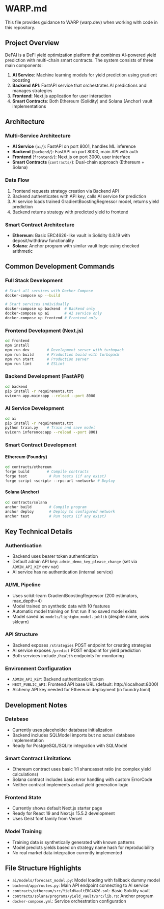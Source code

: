 # WARP.md

This file provides guidance to WARP (warp.dev) when working with code in this repository.

## Project Overview

DeFAI is a DeFi yield optimization platform that combines AI-powered yield prediction with multi-chain smart contracts. The system consists of three main components:

1. **AI Service**: Machine learning models for yield prediction using gradient boosting
2. **Backend API**: FastAPI service that orchestrates AI predictions and manages strategies  
3. **Frontend**: Next.js application for user interaction
4. **Smart Contracts**: Both Ethereum (Solidity) and Solana (Anchor) vault implementations

## Architecture

### Multi-Service Architecture
- **AI Service** (`ai/`): FastAPI on port 8001, handles ML inference
- **Backend** (`backend/`): FastAPI on port 8000, main API with auth
- **Frontend** (`frontend/`): Next.js on port 3000, user interface
- **Smart Contracts** (`contracts/`): Dual-chain approach (Ethereum + Solana)

### Data Flow
1. Frontend requests strategy creation via Backend API
2. Backend authenticates with API key, calls AI service for prediction
3. AI service loads trained GradientBoostingRegressor model, returns yield prediction
4. Backend returns strategy with predicted yield to frontend

### Smart Contract Architecture
- **Ethereum**: Basic ERC4626-like vault in Solidity 0.8.19 with deposit/withdraw functionality
- **Solana**: Anchor program with similar vault logic using checked arithmetic

## Common Development Commands

### Full Stack Development
```bash
# Start all services with Docker Compose
docker-compose up --build

# Start services individually
docker-compose up backend  # Backend only
docker-compose up ai       # AI service only  
docker-compose up frontend # Frontend only
```

### Frontend Development (Next.js)
```bash
cd frontend
npm install
npm run dev        # Development server with turbopack
npm run build      # Production build with turbopack
npm run start      # Production server
npm run lint       # ESLint
```

### Backend Development (FastAPI)
```bash
cd backend
pip install -r requirements.txt
uvicorn app.main:app --reload --port 8000
```

### AI Service Development
```bash
cd ai
pip install -r requirements.txt
python train.py    # Train and save model
uvicorn inference:app --reload --port 8001
```

### Smart Contract Development

#### Ethereum (Foundry)
```bash
cd contracts/ethereum
forge build        # Compile contracts
forge test          # Run tests (if any exist)
forge script <script> --rpc-url <network> # Deploy
```

#### Solana (Anchor)
```bash
cd contracts/solana
anchor build        # Compile program
anchor deploy       # Deploy to configured network
anchor test         # Run tests (if any exist)
```

## Key Technical Details

### Authentication
- Backend uses bearer token authentication
- Default admin API key: `admin_demo_key_please_change` (set via `ADMIN_API_KEY` env var)
- AI service has no authentication (internal service)

### AI/ML Pipeline
- Uses scikit-learn GradientBoostingRegressor (200 estimators, max_depth=4)
- Model trained on synthetic data with 10 features
- Automatic model training on first run if no saved model exists
- Model saved as `models/lightgbm_model.joblib` (despite name, uses sklearn)

### API Structure
- Backend exposes `/strategies` POST endpoint for creating strategies
- AI service exposes `/predict` POST endpoint for yield prediction
- Both services include `/health` endpoints for monitoring

### Environment Configuration
- `ADMIN_API_KEY`: Backend authentication token
- `NEXT_PUBLIC_API`: Frontend API base URL (default: http://localhost:8000)
- Alchemy API key needed for Ethereum deployment (in foundry.toml)

## Development Notes

### Database
- Currently uses placeholder database initialization
- Backend includes SQLModel imports but no actual database implementation
- Ready for PostgreSQL/SQLite integration with SQLModel

### Smart Contract Limitations
- Ethereum contract uses basic 1:1 share:asset ratio (no complex yield calculations)
- Solana contract includes basic error handling with custom ErrorCode
- Neither contract implements actual yield generation logic

### Frontend State
- Currently shows default Next.js starter page
- Ready for React 19 and Next.js 15.5.2 development
- Uses Geist font family from Vercel

### Model Training
- Training data is synthetically generated with known patterns
- Model predicts yields based on strategy name hash for reproducibility
- No real market data integration currently implemented

## File Structure Highlights

- `ai/models/forecast_model.py`: Model loading with fallback dummy model
- `backend/app/routes.py`: Main API endpoint connecting to AI service  
- `contracts/ethereum/src/YieldVaultERC4626.sol`: Basic Solidity vault
- `contracts/solana/programs/yield_vault/src/lib.rs`: Anchor program
- `docker-compose.yml`: Service orchestration configuration
